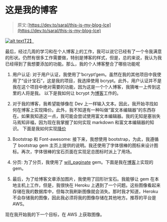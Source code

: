 # 这是我的博客

> 原文:[https://dev.to/saral/this-is-my-blog-lce](https://dev.to/saral/this-is-my-blog-lce)

[![alt text](../Images/0b6996824a201cc7a27234622a81f5bb.png)T2】](https://res.cloudinary.com/practicaldev/image/fetch/s--TCnUq8kj--/c_limit%2Cf_auto%2Cfl_progressive%2Cq_auto%2Cw_880/https://images.pexels.com/photos/1437904/pexels-photo-1437904.jpeg%3Fauto%3Dcompress%26cs%3Dtinysrgb%26dpr%3D2%26h%3D500%26w%3D500)

最后，经过几周的学习和在个人博客上的工作，我可以说它已经有了一个令我满意的形状。仍然有很多工作需要做，特别是博客的样式，但是，总的来说，我认为我已经得到了我想要添加的功能。那么，我的个人博客整合了哪些功能呢

1.  用户认证:
    对于用户认证，我使用了‘bcrypt’gem。虽然在我的其他项目中我使用了“设计宝石”，这是我的项目，我选择使用 bcrypt。此外，用户认证并不是我在这个项目中绝对需要的功能，因为这是一个个人博客，我猜唯一上传到这里的人将是我。
    以下是我如何让 bcrypt 为[博客](https://dev.to/saral/rails-here-i-come-day5-2a7l)工作的。

2.  对于我的博客，我希望能够像在 Dev 上一样输入文本。因此，我开始寻找如何在博客上实现降价。此外，我不知道有一种叫做“富文本编辑器”的东西存在。如果我知道这一点，我可能会尝试使用富文本编辑器。我的无知是塞翁失马焉知非福，因为现在我掌握了如何实现 markdown 和富文本编辑器的知识。
    下面是我如何实现[降价](https://dev.to/saral/implementing-markdown-on-my-blog-post-46jf)

3.  Bootstrap 和 Font-awesome:
    接下来，我想使用 bootstrap，为此，我遵循了 bootstrap gem 主页上提供的说明。我还使用了字体很棒的图标来设计图标。再次，字体很棒的宝石页面在实现足总图标时派上了用场。

4.  分页:
    为了分页，我使用了 [will_paginate](https://rubygems.org/gems/will_paginate) gem。下面是我在[博客](https://dev.to/saral/pagination-done-309l)上实现的 gem。

5.  最后，为了给博客文章添加图片，我使用了回形针宝石。我能够让 gem 在本地主机上工作，但是，我很快在 Heroku 上遇到了一个问题。这些图像看起来存储在我的数据库中，但每次我刷新图像就会消失。那时我才知道，Heroku 不会存储我的图像，因此我必须将我的图像存储在其他地方。推荐的平台是 AWS。

现在我开始我的下一个目标，在 AWS 上获取图像。